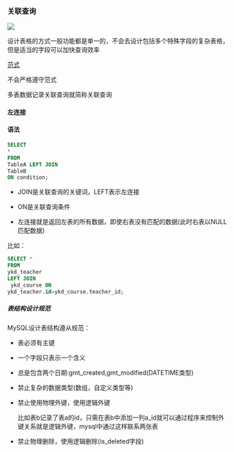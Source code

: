 ### 关联查询

![](https://qgt-style.oss-cn-hangzhou.aliyuncs.com/newcoursep4/d1/d1-5/%E8%AF%BE%E7%A8%8B%E8%A1%A8.jpeg?x-oss-process=image/resize,w_800/watermark,image_d2F0ZXJtYXNrLnBuZz94LW9zcy1wcm9jZXNzPWltYWdlL3Jlc2l6ZSx3XzEwMA==,t_60,g_se,x_10,y_10)

设计表格的方式一般功能都是单一的，不会去设计包括多个特殊字段的复杂表格，但是适当的字段可以加快查询效率

[范式](https://www.zhihu.com/question/24696366/answer/29189700)

不会严格遵守范式

多表数据记录关联查询就简称关联查询

#### 左连接

#### 语法

```sql
SELECT
*
FROM
TableA LEFT JOIN
TableB
ON condition;
```

+ JOIN是关联查询的关键词，LEFT表示左连接

+ ON是关联查询条件

+ 左连接就是返回左表的所有数据，即使右表没有匹配的数据(此时右表以NULL匹配数据)

比如：

```sql
SELECT *
FROM
ykd_teacher
LEFT JOIN
 ykd_course ON 
ykd_teacher.id=ykd_course.teacher_id;
```

##### 表结构设计规范

MySQL设计表结构遵从规范：

+ 表必须有主键

+ 一个字段只表示一个含义

+ 总是包含两个日期:gmt_created,gmt_modified(DATETIME类型)

+ 禁止复杂的数据类型(数组，自定义类型等)

+ 禁止使用物理外键，使用逻辑外键
  
  比如表b记录了表a的id，只需在表b中添加一列a_id就可以通过程序来控制外键关系就是逻辑外键，mysql中通过这样联系两张表

+ 禁止物理删除，使用逻辑删除(is_deleted字段)


